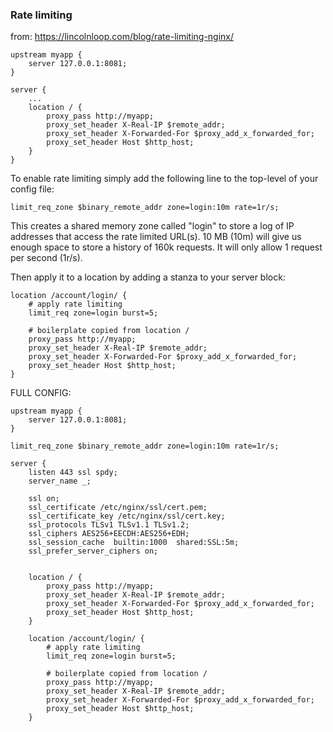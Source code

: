 

### Rate limiting
from: <https://lincolnloop.com/blog/rate-limiting-nginx/>
```
upstream myapp {
    server 127.0.0.1:8081;
}

server {
    ...
    location / {
        proxy_pass http://myapp;
        proxy_set_header X-Real-IP $remote_addr;
        proxy_set_header X-Forwarded-For $proxy_add_x_forwarded_for;
        proxy_set_header Host $http_host;
    }
}
```

To enable rate limiting simply add the following line to the top-level of your config file:
```
limit_req_zone $binary_remote_addr zone=login:10m rate=1r/s;
```

This creates a shared memory zone called "login" to store a log of IP addresses that access the rate limited URL(s). 10 MB (10m) will give us enough space to store a history of 160k requests. It will only allow 1 request per second (1r/s).

Then apply it to a location by adding a stanza to your server block:
```
location /account/login/ {
    # apply rate limiting
    limit_req zone=login burst=5;

    # boilerplate copied from location /
    proxy_pass http://myapp;
    proxy_set_header X-Real-IP $remote_addr;
    proxy_set_header X-Forwarded-For $proxy_add_x_forwarded_for;
    proxy_set_header Host $http_host;
}
```

FULL CONFIG:
```
upstream myapp {
    server 127.0.0.1:8081;
}

limit_req_zone $binary_remote_addr zone=login:10m rate=1r/s;

server {
    listen 443 ssl spdy;
    server_name _;
  
    ssl on;
    ssl_certificate /etc/nginx/ssl/cert.pem;
    ssl_certificate_key /etc/nginx/ssl/cert.key;
    ssl_protocols TLSv1 TLSv1.1 TLSv1.2;
    ssl_ciphers AES256+EECDH:AES256+EDH;
    ssl_session_cache  builtin:1000  shared:SSL:5m;
    ssl_prefer_server_ciphers on;

  
    location / {
        proxy_pass http://myapp;
        proxy_set_header X-Real-IP $remote_addr;
        proxy_set_header X-Forwarded-For $proxy_add_x_forwarded_for;
        proxy_set_header Host $http_host;
    }
    
    location /account/login/ {
        # apply rate limiting
        limit_req zone=login burst=5;
    
        # boilerplate copied from location /
        proxy_pass http://myapp;
        proxy_set_header X-Real-IP $remote_addr;
        proxy_set_header X-Forwarded-For $proxy_add_x_forwarded_for;
        proxy_set_header Host $http_host;
    }
```
